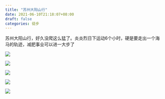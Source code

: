 ```yaml
---
title: "苏州大阳山行"
date: 2021-06-10T21:18:07+08:00
draft: false
categories: 徒步
---
```

苏州大阳山行，好久没爬这么猛了。炎炎烈日下运动6个小时，硬是要走出一个海马的轨迹，减肥事业可以进一大步了

![](/img/IMG_0889.jpeg)

![](/img/IMG_0884-2.jpeg)

![](/img/IMG_0885-1.jpeg)

![](/img/IMG_0886-1.jpeg)

![](/img/IMG_0890-1.jpeg)